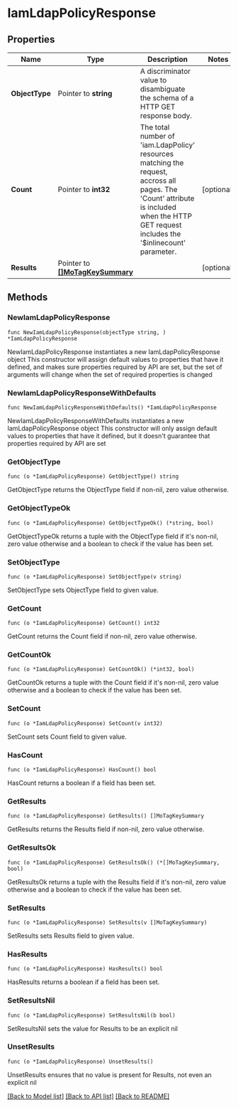 # IamLdapPolicyResponse

## Properties

Name | Type | Description | Notes
------------ | ------------- | ------------- | -------------
**ObjectType** | Pointer to **string** | A discriminator value to disambiguate the schema of a HTTP GET response body. | 
**Count** | Pointer to **int32** | The total number of &#39;iam.LdapPolicy&#39; resources matching the request, accross all pages. The &#39;Count&#39; attribute is included when the HTTP GET request includes the &#39;$inlinecount&#39; parameter. | [optional] 
**Results** | Pointer to [**[]MoTagKeySummary**](MoTagKeySummary.md) |  | [optional] 

## Methods

### NewIamLdapPolicyResponse

`func NewIamLdapPolicyResponse(objectType string, ) *IamLdapPolicyResponse`

NewIamLdapPolicyResponse instantiates a new IamLdapPolicyResponse object
This constructor will assign default values to properties that have it defined,
and makes sure properties required by API are set, but the set of arguments
will change when the set of required properties is changed

### NewIamLdapPolicyResponseWithDefaults

`func NewIamLdapPolicyResponseWithDefaults() *IamLdapPolicyResponse`

NewIamLdapPolicyResponseWithDefaults instantiates a new IamLdapPolicyResponse object
This constructor will only assign default values to properties that have it defined,
but it doesn't guarantee that properties required by API are set

### GetObjectType

`func (o *IamLdapPolicyResponse) GetObjectType() string`

GetObjectType returns the ObjectType field if non-nil, zero value otherwise.

### GetObjectTypeOk

`func (o *IamLdapPolicyResponse) GetObjectTypeOk() (*string, bool)`

GetObjectTypeOk returns a tuple with the ObjectType field if it's non-nil, zero value otherwise
and a boolean to check if the value has been set.

### SetObjectType

`func (o *IamLdapPolicyResponse) SetObjectType(v string)`

SetObjectType sets ObjectType field to given value.


### GetCount

`func (o *IamLdapPolicyResponse) GetCount() int32`

GetCount returns the Count field if non-nil, zero value otherwise.

### GetCountOk

`func (o *IamLdapPolicyResponse) GetCountOk() (*int32, bool)`

GetCountOk returns a tuple with the Count field if it's non-nil, zero value otherwise
and a boolean to check if the value has been set.

### SetCount

`func (o *IamLdapPolicyResponse) SetCount(v int32)`

SetCount sets Count field to given value.

### HasCount

`func (o *IamLdapPolicyResponse) HasCount() bool`

HasCount returns a boolean if a field has been set.

### GetResults

`func (o *IamLdapPolicyResponse) GetResults() []MoTagKeySummary`

GetResults returns the Results field if non-nil, zero value otherwise.

### GetResultsOk

`func (o *IamLdapPolicyResponse) GetResultsOk() (*[]MoTagKeySummary, bool)`

GetResultsOk returns a tuple with the Results field if it's non-nil, zero value otherwise
and a boolean to check if the value has been set.

### SetResults

`func (o *IamLdapPolicyResponse) SetResults(v []MoTagKeySummary)`

SetResults sets Results field to given value.

### HasResults

`func (o *IamLdapPolicyResponse) HasResults() bool`

HasResults returns a boolean if a field has been set.

### SetResultsNil

`func (o *IamLdapPolicyResponse) SetResultsNil(b bool)`

 SetResultsNil sets the value for Results to be an explicit nil

### UnsetResults
`func (o *IamLdapPolicyResponse) UnsetResults()`

UnsetResults ensures that no value is present for Results, not even an explicit nil

[[Back to Model list]](../README.md#documentation-for-models) [[Back to API list]](../README.md#documentation-for-api-endpoints) [[Back to README]](../README.md)


